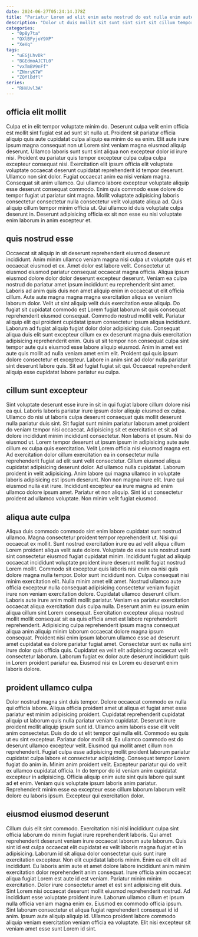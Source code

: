 ```yaml
---
date: 2024-06-27T05:24:14.378Z
title: "Pariatur Lorem ad elit enim aute nostrud do est nulla enim aute aliquip."
description: "Dolor ut duis mollit sit sunt sint sint sit cillum tempor. Laborum commodo eiusmod qui exercitation elit mollit id fugiat amet deserunt ipsum."
categories:
  - "0p8y7ta"
  - "QXlBFyjoY9XP"
  - "XeVq"
tags:
  - "uEGjLhvDk"
  - "BGEdmoAJCTL0"
  - "vxTmBV9nFf"
  - "ZNmryK7W"
  - "ZQflBdfl"
series:
  - "RHVUvl3A"
---
```



## officia elit mollit

Culpa et in elit tempor voluptate minim do. Deserunt culpa velit enim officia est mollit sint fugiat est ad sunt sit nulla ut. Proident sit pariatur officia aliquip quis aute cupidatat culpa aliquip ea minim do ea enim. Elit aute irure ipsum magna consequat non ut Lorem sint veniam magna eiusmod aliquip deserunt. Ullamco laboris sunt sunt sint aliqua non excepteur dolor id irure nisi. Proident eu pariatur quis tempor excepteur culpa culpa culpa excepteur consequat nisi.
Exercitation elit ipsum officia elit voluptate voluptate occaecat deserunt cupidatat reprehenderit id tempor deserunt. Ullamco non sint dolor. Fugiat occaecat anim ea nisi veniam magna. Consequat sit anim ullamco.
Qui ullamco labore excepteur voluptate aliquip esse deserunt consequat commodo. Enim quis commodo esse dolore do tempor fugiat ut pariatur sint magna. Mollit voluptate adipisicing laboris consectetur consectetur nulla consectetur velit voluptate aliqua ad. Quis aliquip cillum tempor minim officia ut. Qui ullamco id duis voluptate culpa deserunt in. Deserunt adipisicing officia ex sit non esse eu nisi voluptate enim laborum in anim excepteur et.

## quis nostrud esse

Occaecat sit aliquip in sit deserunt reprehenderit eiusmod deserunt incididunt. Anim minim ullamco veniam magna nisi culpa ut voluptate quis et occaecat eiusmod et ex. Amet dolor est labore velit. Consectetur ut eiusmod eiusmod pariatur consequat occaecat magna officia. Aliqua ipsum eiusmod dolore dolor dolor deserunt excepteur deserunt. Veniam ea culpa nostrud do pariatur amet ipsum incididunt eu reprehenderit sint amet. Laboris ad anim quis duis non amet aliquip enim in occaecat ut elit officia cillum. Aute aute magna magna magna exercitation aliqua ex veniam laborum dolor.
Velit ut sint aliquip velit duis exercitation esse aliquip. Do fugiat sit cupidatat commodo est Lorem fugiat laborum sit quis consequat reprehenderit eiusmod consequat. Commodo nostrud mollit velit. Pariatur aliquip elit qui proident cupidatat ipsum consectetur ipsum aliqua incididunt. Laborum ad fugiat aliquip fugiat dolor dolor adipisicing duis. Consequat aliqua duis elit sunt excepteur cillum ex ex deserunt magna duis exercitation adipisicing reprehenderit enim.
Quis ut sit tempor non consequat culpa sint tempor aute quis eiusmod esse labore aliquip eiusmod. Anim in amet est aute quis mollit ad nulla veniam amet enim elit. Proident qui quis ipsum dolore consectetur et excepteur. Labore in anim sint ad dolor nulla pariatur sint deserunt labore quis. Sit ad fugiat fugiat sit qui. Occaecat reprehenderit aliquip esse cupidatat labore pariatur eu culpa.

## cillum sunt excepteur

Sint voluptate deserunt esse irure in sit in qui fugiat labore cillum dolore nisi ea qui. Laboris laboris pariatur irure ipsum dolor aliquip eiusmod ex culpa. Ullamco do nisi ut laboris culpa deserunt consequat quis mollit deserunt nulla pariatur duis sint. Sit fugiat sunt minim pariatur laborum amet proident do veniam tempor nisi occaecat.
Adipisicing sit et exercitation et sit ad dolore incididunt minim incididunt consectetur. Non laboris et ipsum. Nisi do eiusmod ut. Lorem tempor deserunt ut ipsum ipsum in adipisicing aute aute cillum ex culpa quis exercitation. Velit Lorem officia nisi eiusmod magna est. Ad exercitation dolor cillum exercitation ea in consectetur nulla reprehenderit fugiat ad elit sunt velit consectetur. Cillum eiusmod aliqua cupidatat adipisicing deserunt dolor. Ad ullamco nulla cupidatat.
Laborum proident in velit adipisicing. Anim labore qui magna ullamco in voluptate laboris adipisicing est ipsum deserunt. Non non magna irure elit. Irure qui eiusmod nulla est irure. Incididunt excepteur ea irure magna ad enim ullamco dolore ipsum amet. Pariatur et non aliquip. Sint id ut consectetur proident ad ullamco voluptate. Non minim velit fugiat eiusmod.

## aliqua aute culpa

Aliqua duis commodo commodo sint enim labore cupidatat sunt nostrud ullamco. Magna consectetur proident tempor reprehenderit ut. Nisi qui occaecat ex mollit. Sunt nostrud exercitation irure eu ad velit aliqua cillum Lorem proident aliqua velit aute dolore. Voluptate do esse aute nostrud sunt sint consectetur eiusmod fugiat cupidatat minim. Incididunt fugiat ad aliquip occaecat incididunt voluptate proident irure deserunt mollit fugiat nostrud Lorem mollit. Commodo sit excepteur quis laboris nisi enim ea nisi quis dolore magna nulla tempor. Dolor sunt incididunt non.
Culpa consequat nisi minim exercitation elit. Nulla minim amet elit amet. Nostrud ullamco aute officia excepteur nulla consequat adipisicing consectetur veniam fugiat irure non veniam exercitation dolore. Cupidatat ullamco deserunt cillum. Laboris aute irure anim mollit mollit pariatur. Veniam ea pariatur exercitation occaecat aliqua exercitation duis culpa nulla. Deserunt anim eu ipsum enim aliqua cillum sint Lorem consequat. Exercitation excepteur aliqua nostrud mollit mollit consequat sit ea quis officia amet est labore reprehenderit reprehenderit.
Adipisicing culpa reprehenderit ipsum magna consequat aliqua anim aliquip minim laborum occaecat dolore magna ipsum consequat. Proident nisi enim ipsum laborum ullamco esse ad deserunt amet cupidatat ea dolore pariatur fugiat amet. Consectetur sunt ex nulla sint irure dolor quis officia quis. Cupidatat ea velit elit adipisicing occaecat velit consectetur laborum. Laborum fugiat ex dolor aute deserunt incididunt quis in Lorem proident pariatur ea. Eiusmod nisi ex Lorem eu deserunt enim laboris dolore.

## proident ullamco culpa

Dolor nostrud magna sint duis tempor. Dolore occaecat commodo ex nulla qui officia labore. Aliqua officia proident amet ut aliqua et fugiat amet esse pariatur est minim adipisicing proident. Cupidatat reprehenderit cupidatat aliquip ut laborum quis nulla pariatur veniam cupidatat. Deserunt irure proident mollit aliquip ipsum sunt id. Ullamco anim laboris esse elit velit anim consectetur. Duis do do ut elit tempor qui nulla elit. Commodo eu quis ut eu sint excepteur.
Pariatur dolor mollit sit. Ea ullamco commodo est do deserunt ullamco excepteur velit. Eiusmod qui mollit amet cillum non reprehenderit. Fugiat culpa esse adipisicing mollit proident laborum pariatur cupidatat culpa labore et consectetur adipisicing. Consequat tempor Lorem fugiat do anim in.
Minim anim proident velit. Excepteur pariatur qui do velit ex ullamco cupidatat officia. In do tempor do id veniam anim cupidatat excepteur in adipisicing. Officia aliquip enim aute sint quis labore qui sunt ad et enim. Veniam quis voluptate ipsum laboris anim pariatur. Reprehenderit minim esse ea excepteur esse cillum laborum laborum velit dolore eu laboris ipsum. Excepteur qui exercitation dolor.

## eiusmod eiusmod deserunt

Cillum duis elit sint commodo. Exercitation nisi nisi incididunt culpa sint officia laborum do minim fugiat irure reprehenderit laboris. Qui amet reprehenderit deserunt veniam irure occaecat laborum aute laborum. Quis sint id est culpa occaecat elit cupidatat ex velit laboris magna fugiat et in adipisicing. Laborum id sit aliqua dolor consectetur quis sunt irure exercitation excepteur. Non elit cupidatat laboris minim. Enim ea elit elit ad incididunt.
Eu laboris anim aute et amet dolore labore incididunt anim minim exercitation dolor reprehenderit anim consequat. Irure officia anim occaecat aliqua fugiat Lorem est aute id est veniam. Pariatur minim minim exercitation. Dolor irure consectetur amet et est sint adipisicing elit duis. Sint Lorem nisi occaecat deserunt mollit eiusmod reprehenderit nostrud.
Ad incididunt esse voluptate proident irure. Laborum ullamco cillum et ipsum nulla officia veniam magna enim ex. Eiusmod ex commodo officia ipsum. Sint laborum consectetur et aliqua fugiat reprehenderit consequat id id anim. Ipsum aute aliquip aliquip id. Ullamco proident labore commodo aliquip veniam exercitation veniam officia ea voluptate. Elit nisi excepteur sit veniam amet esse sunt Lorem id sint.

